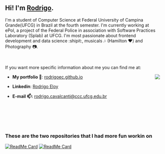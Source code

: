 ## Hi! I'm [Rodrigo](https://rodrigoec.github.io/).


I'm a student of Computer Science at Federal University of Campina Grande(UFCG) in Brazil at the fourth semester. I'm currently working at ePol, a project of the Federal Police in association with Software Practices Laboratory (Splab) at UFCG. I'm most passionate about frontend development and data science :shipit:, musicals :notes: (Hamilton :heart:) and Photography :camera:.

<br>

If you want more specific information about me you can find me at:

<a href="https://github.com/anuraghazra/github-readme-stats">
  <img align="right" src="https://github-readme-stats.vercel.app/api?username=rodrigoec&show_icons=true&theme=onedark&hide=stars" />
</a>

- **My portfolio :closed_book:**: [rodrigoec.github.io](https://rodrigoec.github.io/)

- **Linkedin**: [Rodrigo Eloy](https://www.linkedin.com/in/rodrigo-eloy-2bb037193/)

- **E-mail :mailbox::** rodrigo.cavalcanti@ccc.ufcg.edu.br

<br><br><br><br>

### These are the two repositories that I had more fun workin on

[![ReadMe Card](https://github-readme-stats.vercel.app/api/pin/?username=rodrigoec&repo=rodrigoec.github.io&theme=onedark)](https://github.com/rodrigoec/rodrigoec.github.io)
[![ReadMe Card](https://github-readme-stats.vercel.app/api/pin/?username=rodrigoec&repo=30DiasdeCSS&theme=onedark)](https://github.com/anuraghazra/github-readme-stats)
